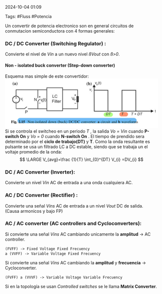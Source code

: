 2024-10-04 01:09

Tags: #Fluss #Potencia 



Un convertir de potencia electronico son en general circuitos de conmutacion semiconductora con 4 formas generales:
### DC / DC Converter (Switching Regulator) : 
Convierte el nivel de _Vin_  a un nuevo nivel _ßVout_ con _ß>0_.
#### Non - isolated buck converter (Step-down converter)
Esquema mas simple de este convertidor:
![ConvertidorBuck|700](Imagenes/Buck1.jpeg)
Si se controla el switcheo en un periodo _T_ , la salida _Vo = Vin_ cuando **P-switch On** y _Vo = 0_ cuando **N-switch On** . El tiempo de prendido sera determinado por el __ciclo de trabajo(DT)__ y __T__.  Como la onda resultante es pulsante se usa un filtrado LC a DC estable, siendo que se trabaja un el voltaje promedio de la onda:
$$
\LARGE V_{avg}=\frac {1}{T}​ \int_{0}^{DT} V_{i} =DV_{i}
$$

### DC / AC Converter (Inverter):
Convierte un nivel _Vin_ AC de entrada a una onda cualquiera AC.

### AC / DC Converter (Rectifier) :
Convierte una señal _Vins_ AC de entrada a un nivel _Vout_ DC de salida. 
(Causa armonicos y bajo FP)

### AC / AC converter (AC controllers and Cycloconverters):
Si convierte una señal _Vins_ AC cambiando unicamente la **amplitud** -> AC controller.

	(FVFF) -> Fixed Voltage Fixed Frecuency
	a (VVFF) -> Variable Voltage Fixed Frecuency

Si convierte una señal _Vins_ AC cambiando la **amplitud** y **frecuencia** -> Cycloconverter.

	(FVFF) a (VVVF) -> Variable Voltage Variable Frecuency

Si en la topología se usan _Controlled switches_  se le llama **Matrix Converter**.
